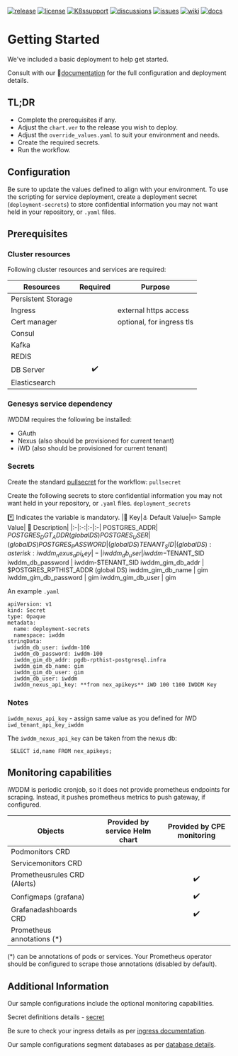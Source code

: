 [![release](https://flat.badgen.net/github/release/genesys/multicloud-services?color=pink)](https://github.com/genesys/multicloud-services/)
[![license](https://flat.badgen.net/github/license/genesys/multicloud-services?color=blue)](/LICENSE)
[![K8ssupport](https://flat.badgen.net/badge/supported%20K8s%20release/1.22/cyan)](https://all.docs.genesys.com/ReleaseNotes/Current/GenesysEngage-cloud/PrivateEdition)
[![discussions](https://img.shields.io/github/discussions/genesys/multicloud-services?style=flat-square&color=green)](https://github.com/genesys/multicloud-services/discussions)
[![issues](https://flat.badgen.net/github/open-issues/genesys/multicloud-services?color=purple)](https://github.com/genesys/multicloud-services/issues)
[![wiki](https://img.shields.io/badge/wiki-documentation-forestgreen?style=flat-square)](https://github.com/genesys/multicloud-services/wiki)
[![docs](https://flat.badgen.net/badge/Genesys%20Documentation/IWDDM/?color=orange)](https://all.docs.genesys.com/PEC-IWD/Current/IWDDMPEGuide)


# Getting Started
We've included a basic deployment to help get started.

Consult with our :book:[documentation](https://all.docs.genesys.com/PEC-IWD/Current/IWDDMPEGuide) for the full configuration and deployment details.

## TL;DR
- Complete the prerequisites if any.
- Adjust the `chart.ver` to the release you wish to deploy.
- Adjust the `override_values.yaml` to suit your environment and needs.
- Create the required secrets.
- Run the workflow.

## Configuration

Be sure to update the values defined to align with your environment.
To use the scripting for service deployment, create a deployment secret (`deployment-secrets`) to store confidential information you may not want held in your repository, or `.yaml` files. 

## Prerequisites
### Cluster resources

Following cluster resources and services are required:

Resources | Required | Purpose
|-|:-:|-|
Persistent Storage | | 
Ingress | | external https access
Cert manager |  | optional, for ingress tls
Consul | |
Kafka | |
REDIS | |
DB Server | :heavy_check_mark: |
Elasticsearch | |

### Genesys service dependency
iWDDM requires the following be installed:
- GAuth
- Nexus (also should be provisioned for current tenant)
- iWD (also should be provisioned for current tenant)

### Secrets 
Create the standard [pullsecret](/doc/secrets.md/#pull) for the workflow: 
`pullsecret`

Create the following secrets to store confidential information you may not want held in your repository, or `.yaml` files. 
`deployment_secrets`

:asterisk: Indicates the variable is mandatory.
|:key: Key|:anchor: Default Value|:pencil2: Sample Value| :book: Description|
|:-|:-:|:-|:-|
POSTGRES_ADDR|  $POSTGRES_DGT_ADDR (global DS)
POSTGRES_USER|  (global DS)
POSTGRES_PASSWORD|  (global DS)
TENANT_SID|  (global DS)
:asterisk: iwddm_nexus_api_key |-|
iwddm_db_user|  iwddm-$TENANT_SID
iwddm_db_password |  iwddm-$TENANT_SID 
iwddm_gim_db_addr |  $POSTGRES_RPTHIST_ADDR (global DS)
iwddm_gim_db_name |  gim
iwddm_gim_db_password | gim
iwddm_gim_db_user | gim



An example `.yaml`
```
apiVersion: v1
kind: Secret
type: Opaque
metadata:
  name: deployment-secrets
  namespace: iwddm
stringData:
  iwddm_db_user: iwddm-100
  iwddm_db_password: iwddm-100
  iwddm_gim_db_addr: pgdb-rpthist-postgresql.infra
  iwddm_gim_db_name: gim
  iwddm_gim_db_user: gim
  iwddm_db_user: iwddm
  iwddm_nexus_api_key: **from nex_apikeys** iWD 100 t100 IWDDM Key
```

### Notes

`iwddm_nexus_api_key` - assign same value as you defined for iWD `iwd_tenant_api_key_iwddm`

The `iwddm_nexus_api_key` can be taken from the nexus db:
```
 SELECT id,name FROM nex_apikeys;
```


## Monitoring capabilities

iWDDM is periodic cronjob, so it does not provide prometheus endpoints for scraping.
Instead, it pushes prometheus metrics to push gateway, if configured.

Objects | Provided by service Helm chart | Provided by CPE monitoring
|-|:-:|:-:|
Podmonitors CRD | | 
Servicemonitors CRD | | 
Prometheusrules CRD (Alerts) | | :heavy_check_mark:
Configmaps (grafana) | | :heavy_check_mark:
Grafanadashboards CRD | | :heavy_check_mark:
Prometheus annotations (*) | |

(*) can be annotations of pods or services. Your Prometheus operator should be configured to scrape those annotations (disabled by default).

## Additional Information

Our sample configurations include the optional monitoring capabilities. 

Secret definitions details - [secret](/doc/secrets.md)

Be sure to check your ingress details as per [ingress documentation](/doc/ingress.md).

Our sample configurations segment databases as per [database details](/doc/DATABASE.md).
